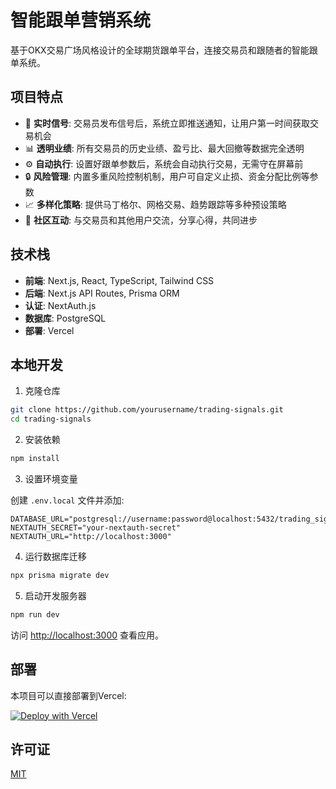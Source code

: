 # 智能跟单营销系统

基于OKX交易广场风格设计的全球期货跟单平台，连接交易员和跟随者的智能跟单系统。

## 项目特点

- 🚀 **实时信号**: 交易员发布信号后，系统立即推送通知，让用户第一时间获取交易机会
- 📊 **透明业绩**: 所有交易员的历史业绩、盈亏比、最大回撤等数据完全透明
- ⚙️ **自动执行**: 设置好跟单参数后，系统会自动执行交易，无需守在屏幕前
- 🔒 **风险管理**: 内置多重风险控制机制，用户可自定义止损、资金分配比例等参数
- 📈 **多样化策略**: 提供马丁格尔、网格交易、趋势跟踪等多种预设策略
- 👥 **社区互动**: 与交易员和其他用户交流，分享心得，共同进步

## 技术栈

- **前端**: Next.js, React, TypeScript, Tailwind CSS
- **后端**: Next.js API Routes, Prisma ORM
- **认证**: NextAuth.js
- **数据库**: PostgreSQL
- **部署**: Vercel

## 本地开发

1. 克隆仓库

```bash
git clone https://github.com/yourusername/trading-signals.git
cd trading-signals
```

2. 安装依赖

```bash
npm install
```

3. 设置环境变量

创建 `.env.local` 文件并添加:

```
DATABASE_URL="postgresql://username:password@localhost:5432/trading_signals"
NEXTAUTH_SECRET="your-nextauth-secret"
NEXTAUTH_URL="http://localhost:3000"
```

4. 运行数据库迁移

```bash
npx prisma migrate dev
```

5. 启动开发服务器

```bash
npm run dev
```

访问 [http://localhost:3000](http://localhost:3000) 查看应用。

## 部署

本项目可以直接部署到Vercel:

[![Deploy with Vercel](https://vercel.com/button)](https://vercel.com/new/clone?repository-url=https%3A%2F%2Fgithub.com%2Fyourusername%2Ftrading-signals)

## 许可证

[MIT](LICENSE) 